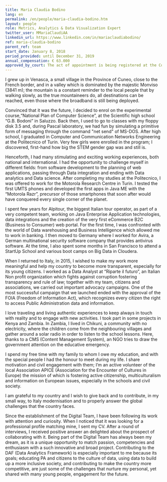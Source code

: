 ```yaml
---
title: Maria Claudia Bodino
lang: en
permalink: /en/people/maria-claudia-bodino.htm
layout: people
role: Metrics, Analytics & Data Visualization Expert
twitter_user: MMariaClaudiAA
linkedin_url: https://www.linkedin.com/in/mariaclaudiabodino/
ref: maria-claudia-bodino
parent_ref: team
start_date: January 8, 2018
period_provided: until December 31, 2019
annual_compensation: € 63.000
approved_by_court: The act of appointment is being registered at the Court of Auditors
---
```


I grew up in Venasca, a small village in the Province of Cuneo, close to the French border, and in a valley which is dominated by the majestic Monviso (3841 m); the mountain is a constant reminder to the local people that by walking slowly, as the true mountaineers do, all destinations can be reached, even those where the broadband is still being deployed.
 
Convinced that it was the future, I decided to enrol on the experimental course,“National Plan of Computer Science”, at the Scientific high school “G.B. Bodoni” in Saluzzo. Back then, I used to go to classes with my floppy disk 3.5 and, during Pascal laboratory, we had fun by simulating a primitive form of messaging through the command "net send" of MS-DOS.
After high school, I graduated in Computer and Communication Networks Engineering at the Politecnico of Turin. Very few girls were enrolled in the program; I discovered, first-hand how big the STEM gender gap was and still is.

Henceforth, I had many stimulating and exciting working experiences, both national and international. I had the opportunity to challenge myself in different fields: from software development to the planning of web applications, passing through Data integration and ending with Data analytics and Data science.
After completing my studies at the Politecnico, I was offered to work for the Motorola Research Centre in Turin. I tested the first UMTS phones and developed the first apps in Java ME with the “Motorola Razr”, precursor of those smartphones that soon after would have conquered every single corner of the planet.
 

I spent few years for Alpitour, the biggest Italian tour operator, as part of a very competent team, working on Java Enterprise Application technologies, data integrations and the creation of the very first eCommerce B2C (Business to Consumer) web portal.
For the first time, I was confronted with the world of Data warehousing and Business Intelligence which allowed me to work in banking. I then moved to Germany where I worked for Avira, a German multinational security software company that provides antivirus software. At the time, I also spent some months in San Francisco to attend a StartUp School and various boot camps on Big Data in Cloudera.
 

When I returned to Italy, in 2015, I wished to make my work more meaningful and help my country to become more transparent, especially for its young citizens. I worked as a Data Analyst at “Riparte il futuro”, an Italian Non profit organization which fights against corruption fostering transparency and rule of law; together with my team, citizens and associations, we carried out important advocacy campaigns. One of the most successful campaign that we launched ended with the approval of the FOIA (Freedom of Information Act), which recognizes every citizen the right to access Public Administration data and information.
 
I love traveling and living authentic experiences to keep always in touch with reality and to engage with new activities. I took part in some projects in Kenya and Zambia. In Zambia, I lived in Chikuni, a community with no electricity, where the children come from the neighbouring villages and gather around a solar radio in order to listen to the school lessons. Here, thanks to a CMS (Content Management System), an NGO tries to draw the government attention on the educative emergency.
 
I spend my free time with my family to whom I owe my education, and with the special people I had the honour to meet during my life. I share motivation and civil engagement with them; I’m an active volunteer of the local Association APICE (Association for the Encounter of Cultures in Europe) the mission of which is fostering active citizenship, multiculturalism and information on European issues, especially in the schools and civil society. 

I am grateful to my country and I wish to give back and to contribute, in my small way,  to Italy modernisation and to properly answer the global challenges that the country faces.
 
Since the establishment of the Digital Team, I have been following its work with attention and curiosity. When I noticed that it was looking for a professional profile matching mine, I sent my CV. After a round of interviews, I received positive answer an delighted about the prospect of collaborating with it. Being part of the Digital Team has always been my dream, as it is a unique opportunity to match passion, competencies and enthusiasm with a such innovative and broad project. Contributing to the DAF (Data Analytics Framework) is especially important to me because its goals; educating PA and citizens to the culture of data, using data to build up a more inclusive society, and contributing to make the country more competitive, are just some of the challenges that nurture my personal, yet shared with many young people, engagement for the future.
